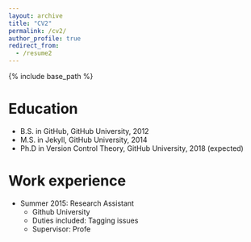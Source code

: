 ```yaml
---
layout: archive
title: "CV2"
permalink: /cv2/
author_profile: true
redirect_from:
  - /resume2
---
```


{% include base_path %}

Education
======
* B.S. in GitHub, GitHub University, 2012
* M.S. in Jekyll, GitHub University, 2014
* Ph.D in Version Control Theory, GitHub University, 2018 (expected)

Work experience
======
* Summer 2015: Research Assistant
  * Github University
  * Duties included: Tagging issues
  * Supervisor: Profe
 
<object data="../assets/GitHubCV.pdf" width="1000" height="1000" type='application/pdf'></object>

